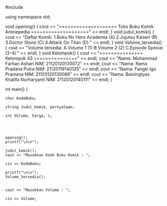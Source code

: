 #include <iostream>

using namespace std;

void opening() {
    cout << "==================== Toko Buku Komik Animepedia ====================" << endl;
}
void judul_komik() {
    cout << "Daftar Komik: 1.Boku No Hero Academia (A) 2.Jujutsu Kaisen (B) 3.Doctor Stone (C) 4.Attack On Titan (D) " << endl;
}
void Volume_tersedia() {
    cout << "Volume tersedia: A.Volume 1 (1) B.Volume 2 (2) C.Episode Spesial (3-4) " << endl;
}
void Kelompok() {
    cout << "=============== Kelompok 43 ===============" << endl;
    cout << "Nama: Muhammad Farhan Ashari NIM: 21120120130072" << endl;
    cout << "Nama: Rama Pradana Putra NIM: 21120119140125" << endl;
    cout << "Nama: Fangki Igo Pramana NIM: 21120120130088" << endl;
    cout << "Nama: Bainingtyas Khalifa Nurharyanti NIM: 21120120140111" << endl;
}



int main() {

    char KodeBuku;

    string Judul_Komik, pernyataan;

    int Volume, harga, i;


   

    opening();
    printf("\n\n");

    judul_komik();
    cout << "Masukkan Kode Buku Komik : ";

    cin >> KodeBuku;

    printf("\n\n");
    Volume_tersedia();
    

    cout << "Masukkan Volume : ";

    cin >> Volume;
